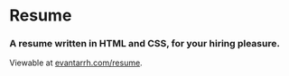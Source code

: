 Resume
=============

### A resume written in HTML and CSS, for your hiring pleasure.

Viewable at [evantarrh.com/resume](evantarrh.com/resume).
